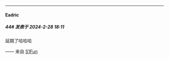 ﻿
*****

####  Eadric  
##### 44#       发表于 2024-2-28 18:11

延期了哈哈哈

—— 来自 [S1Fun](https://s1fun.koalcat.com)

